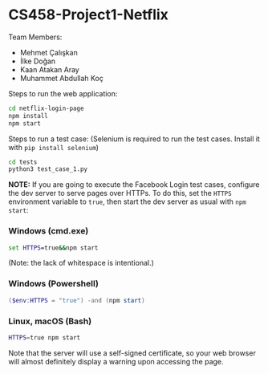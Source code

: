 # CS458-Project1-Netflix

Team Members:
- Mehmet Çalışkan
- İlke Doğan
- Kaan Atakan Aray
- Muhammet Abdullah Koç

Steps to run the web application:

```sh
cd netflix-login-page
npm install
npm start
```

Steps to run a test case: (Selenium is required to run the test cases. Install it with `pip install selenium`)

```sh
cd tests
python3 test_case_1.py
```

**NOTE\:** If you are going to execute the Facebook Login test cases, configure the dev server to serve pages over HTTPs.
To do this, set the `HTTPS` environment variable to `true`, then start the dev server as usual with `npm start`:

### Windows (cmd.exe)

```cmd
set HTTPS=true&&npm start
```

(Note: the lack of whitespace is intentional.)

### Windows (Powershell)

```Powershell
($env:HTTPS = "true") -and (npm start)
```

### Linux, macOS (Bash)

```sh
HTTPS=true npm start
```

Note that the server will use a self-signed certificate, so your web browser will almost definitely display a warning upon accessing the page.
